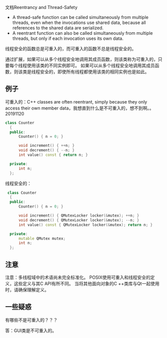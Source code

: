 文档Reentrancy and Thread-Safety 



+ A thread-safe function can be called simultaneously from multiple threads, even when the invocations use shared data, because all references to the shared data are serialized.
+ A reentrant function can also be called simultaneously from multiple threads, but only if each invocation uses its own data.

线程安全的函数总是可重入的，而可重入的函数不总是线程安全的。

通过扩展，如果可以从多个线程安全地调用其成员函数，则该类称为可重入的，只要每个线程使用该类的不同实例即可。 如果可以从多个线程安全地调用其成员函数，则该类是线程安全的，即使所有线程都使用该类的相同实例也是如此。

## 例子

可重入的：C++ classes are often reentrant, simply because they only access their own member data，我想直到什么是不可重入的，想不到啊。。20191120

```c++
class Counter
  {
  public:
      Counter() { n = 0; }

      void increment() { ++n; }
      void decrement() { --n; }
      int value() const { return n; }

  private:
      int n;
  };
```

线程安全的：

```c++
 class Counter
  {
  public:
      Counter() { n = 0; }

      void increment() { QMutexLocker locker(&mutex); ++n; }
      void decrement() { QMutexLocker locker(&mutex); --n; }
      int value() const { QMutexLocker locker(&mutex); return n; }

  private:
      mutable QMutex mutex;
      int n;
  };
```

## 注意

注意：多线程域中的术语尚未完全标准化。 POSIX使用可重入和线程安全的定义，这些定义与其C API有所不同。 当将其他面向对象的C ++类库与Qt一起使用时，请确保理解定义。

## 一些疑惑

有哪些不是可重入的？？？

答：GUI类是不可重入的。
